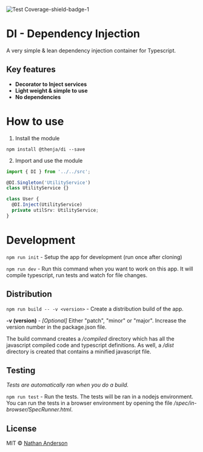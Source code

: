 ![Test Coverage-shield-badge-1](https://img.shields.io/badge/Test%20Coverage-100%25-brightgreen.svg)

# DI - Dependency Injection

A very simple & lean dependency injection container for Typescript.

## Key features

* __Decorator to Inject services__
* __Light weight & simple to use__
* __No dependencies__

# How to use

1. Install the module

``npm install @thenja/di --save``

2. Import and use the module

```typescript
import { DI } from '../../src';

@DI.Singleton('UtilityService')
class UtilityService {}

class User {
  @DI.Inject(UtilityService)
  private utilSrv: UtilityService;
}
```

# Development

``npm run init`` - Setup the app for development (run once after cloning)

``npm run dev`` - Run this command when you want to work on this app. It will
compile typescript, run tests and watch for file changes.

## Distribution

``npm run build -- -v <version>`` - Create a distribution build of the app.

__-v (version)__ - _[Optional]_ Either "patch", "minor" or "major". Increase
the version number in the package.json file.

The build command creates a _/compiled_ directory which has all the javascript
compiled code and typescript definitions. As well, a _/dist_ directory is 
created that contains a minified javascript file.

## Testing

_Tests are automatically ran when you do a build._

``npm run test`` - Run the tests. The tests will be ran in a nodejs environment.
You can run the tests in a browser environment by opening the file 
_/spec/in-browser/SpecRunner.html_.

## License

MIT © [Nathan Anderson](https://github.com/nathan-andosen)
